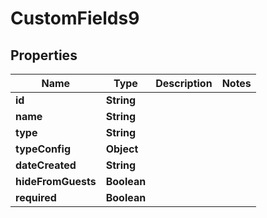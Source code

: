 

# CustomFields9


## Properties

| Name | Type | Description | Notes |
|------------ | ------------- | ------------- | -------------|
|**id** | **String** |  |  |
|**name** | **String** |  |  |
|**type** | **String** |  |  |
|**typeConfig** | **Object** |  |  |
|**dateCreated** | **String** |  |  |
|**hideFromGuests** | **Boolean** |  |  |
|**required** | **Boolean** |  |  |



